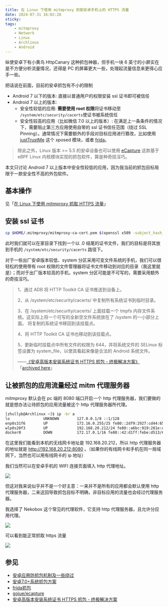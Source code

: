 ```yaml
---
title: 在 Linux 下使用 mitmproxy 抓取安卓手机上的 HTTPS 流量
date: 2024-07-31 16:02:28
sticky:
tags:
    - mitmproxy
    - Network
    - Linux
    - Archlinux
    - Android
---
```


纵使安卓下有小黄鸟 HttpCanary 这种抓包神器，但手机一块 6 英寸的小屏实在是不方便分析流量情况，还得是 PC 的屏幕更大一些，处理起流量信息来更得心应手一些。

把话说在前面，目前的安卓抓包有不小的限制

- Android 7 以下的版本: 直接以普通用户的权限安装 ssl 证书即可被信任
- Android 7 以上的版本:
    - 安全性较低的应用: **需要使用 root 权限**将证书移动至 `/system/etc/security/cacerts`使证书被系统信任
    - 安全性较高的应用（比如微信 7.0 以上的版本）: 在满足上一条条件的情况下，需要阻止第三方应用使用自带的 ssl 证书信任范围（绕过 SSL Pinning）。通常情况下需要额外的手段对目标应用进行篡改，比如使用 [justTrustMe](https://github.com/Fuzion24/JustTrustMe) 这个 xposed 模块，或者 [frida](https://github.com/frida/frida/)。

> 除此之外，Linux 版本 >= 5.5 的安卓设备也可以使用 [eCapture](https://github.com/gojue/ecapture) 这款基于 eBPF Linux 内核模块实现的抓包软件，算是种奇技淫巧。

本文只讨论 Android 7 以上版本中安全性较低的应用，因为我当前的抓包目标局限于一款安全性不高的外包软件。

## 基本操作

见「[在 Linux 下使用 mitmproxy 抓取 HTTPS 流量](/2024/02/29/capture-https-traffic-on-linux-with-mitmproxy/)」

## 安装 ssl 证书

```bash
cp $HOME/.mitmproxy/mitmproxy-ca-cert.pem $(openssl x509 -subject_hash_old -in $HOME/.mitmproxy/mitmproxy-ca-cert.pem | head -n 1).0
```

此时我们就可以在家目录下找到一个以 .0 结尾的证书文件，我们的目标是将其放到手机的 `/system/etc/security/cacerts` 路径下。

对于一些出厂安卓版本较低、system 分区采用可变文件系统的手机，我们可以很轻松的使用带有 root 权限的文件管理器将证书文件移动到对应的目录（我这里就是）；而对于出厂版本较高的手机，system 分区可能是不可写的，需要采用额外的奇技淫巧。

> 1、通过 ADB 将 HTTP Toolkit CA 证书推送到设备上。
>
> 2、从 /system/etc/security/cacerts/ 中复制所有系统证书到临时目录。
>
> 3、在 /system/etc/security/cacerts/ 上面挂载一个 tmpfs 内存文件系统。这实际上将一个可写的全新空文件系统放在了 /system 的一小部分上面。 将复制的系统证书移回到该挂载点。
>
> 4、将 HTTP Toolkit CA 证书也移动到该挂载点。
>
> 5、更新临时挂载点中所有文件的权限为 644，并将系统文件的 SELinux 标签设置为 system_file，以使其看起来像是合法的 Android 系统文件。
>
> ——[《安卓高版本安装系统证书 HTTPS 抓包 - 终极解决方案》](http://91fans.com.cn/post/certificate/) 「[archived here](http://web.archive.org/web/20240801045307/http://91fans.com.cn/post/certificate/#gsc.tab=0)」

## 让被抓包的应用流量经过 mitm 代理服务器

mitmproxy 默认会在 pc 端的 8080 端口开启一个 http 代理服务器，我们要做的就是想办法让待抓包的应用流量被这个 http 代理服务器所代理。

```bash
[zhullyb@Archlinux ~]$ ip -br a
lo               UNKNOWN        127.0.0.1/8 ::1/128
enp0s31f6        UP             172.16.0.255/25 fe80::2df9:2927:cd44:65c/64
wlp0s20f3        UP             192.168.20.212/24 fe80::a6bc:919:281e:dcab/64
docker0          DOWN           172.17.0.1/16 fe80::42:d1ff:febe:d513/64
```

在这里我们能看到本机的无线网卡地址是 192.168.20.212，所以 http 代理服务器的地址就是 http://192.168.20.212:8080 。（如果你的有线网卡和手机在同一局域网下，当然也可以用有线网卡的 ip 地址）

我们当然可以在安卓手机的 WIFI 连接页面填入 http 代理地址。

![](https://static.031130.xyz/uploads/2024/08/12/66ab548080ed6.webp)

但这对我来说似乎并不是一个好主意：一来并不是所有的应用都会默认使用 http 代理服务器，二来这回导致抓包目标不明确，非目标应用的流量也会经过代理服务器。

我选择了 Nekobox 这个常见的代理软件，它支持 http 代理服务器，且允许分应用代理。

![](https://static.031130.xyz/uploads/2024/08/12/66ab54f08dfd6.webp)

可以看到能正常抓取 https 流量

![](https://static.031130.xyz/uploads/2024/08/12/66ab5970a6ac7.webp)

## 参见

- [安卓应用防抓包机制及一些绕过](https://ibukifalling.github.io/2023/06/07/Android-app-packet-capture/)
- [安卓7.0+系统抓包方案](https://chorer.github.io/2022/05/19/A-%E5%AE%89%E5%8D%937.0%E7%B3%BB%E7%BB%9F%E6%8A%93%E5%8C%85%E6%96%B9%E6%A1%88/)
- [frida抓包](https://www.cnblogs.com/snad/p/17449454.html)
- [gojue/ecapture](https://github.com/gojue/ecapture)
- [安卓高版本安装系统证书 HTTPS 抓包 - 终极解决方案](http://91fans.com.cn/post/certificate/#gsc.tab=0)
